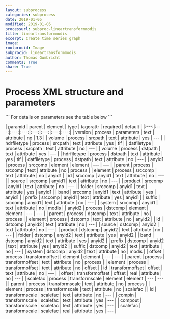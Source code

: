 ```yaml
---
layout: subprocess
categories: subprocess
date: 2019-01-05
modified: 2019-01-05
processurl: subproc-lineartransformmodis
title: lineartransformmodis
excerpt: Create time series graph
image: 
rootprocid: Image
subprocid: lineartransformmodis
author: Thomas Gumbricht
comments: True
share: True
---
```


<h1 class='foot-description'>Process XML structure and parameters</h1>
```
For details on parameters see the table below
<?xml version="1.0" ?>
<process>
  <!--Generated from python-->
  <userproj plotid="yourplotid" projectid="yourprojectid" siteid="yoursiteid" system="systemid" tractid="yourtractid" userid="youruserid"/>
  <period endday="DD" endmonth="MM" endyear="YYYY" seasonendday="DD" seasonendmonth="MM" seasonstartday="DD" seasonstartmonth="MM" startday="DD" startmonth="MM" startyear="YYYY" timestep="timestep"/>
  <parameters version="txtstring"/>
  <srcpath datfiletype="txtstring" hdrfiletype="txtstring" volume="txtstring"/>
  <dstpath datfiletype="txtstring" hdrfiletype="txtstring" volume="txtstring"/>
  <srccomp element="txtstring" parent="txtstring">
    <anyid1 band="txtstring" folder="txtstring" id="txtstring" prefix="txtstring" product="txtstring" source="txtstring" suffix="txtstring" system="txtstring"/>
  </srccomp>
  <dstcomp element="txtstring" parent="txtstring">
    <anyid2 band="txtstring" folder="txtstring" id="txtstring" prefix="txtstring" product="txtstring" source="txtstring" suffix="txtstring" system="txtstring"/>
  </dstcomp>
  <transformoffset element="txtstring" parent="txtstring">
    <offset id="txtstring" offset="xyz.abc"/>
  </transformoffset>
  <transformscale element="txtstring" parent="txtstring">
    <scalefac compin="txtstring" compout="txtstring" id="txtstring" scalefac="xyz.abc"/>
  </transformscale>
</process>
```

| paramid | parent | element | type | tagorattr | required | default |
|:---:|:---:|:---:|:---:|:---:|:---:|:---:|:---:|
| version | process | parameters | text | attribute | no | 1.3 |
| volume | process | srcpath | text | attribute | yes | --- |
| hdrfiletype | process | srcpath | text | attribute | yes | tif |
| datfiletype | process | srcpath | text | attribute | no | --- |
| volume | process | dstpath | text | attribute | yes | --- |
| hdrfiletype | process | dstpath | text | attribute | yes | tif |
| datfiletype | process | dstpath | text | attribute | no | --- |
| anyid1 | process | srccomp | element | element | --- | --- |
| parent | process | srccomp | text | attribute | no | process |
| element | process | srccomp | text | attribute | no | anyid1 |
| id | srccomp | anyid1 | text | attribute | no | --- |
| source | srccomp | anyid1 | text | attribute | no | --- |
| product | srccomp | anyid1 | text | attribute | no | --- |
| folder | srccomp | anyid1 | text | attribute | yes | anyid1 |
| band | srccomp | anyid1 | text | attribute | yes | anyid1 |
| prefix | srccomp | anyid1 | text | attribute | yes | anyid1 |
| suffix | srccomp | anyid1 | text | attribute | no | --- |
| system | srccomp | anyid1 | text | attribute | no | modis |
| anyid2 | process | dstcomp | element | element | --- | --- |
| parent | process | dstcomp | text | attribute | no | process |
| element | process | dstcomp | text | attribute | no | anyid2 |
| id | dstcomp | anyid2 | text | attribute | no | --- |
| source | dstcomp | anyid2 | text | attribute | no | --- |
| product | dstcomp | anyid2 | text | attribute | no | --- |
| folder | dstcomp | anyid2 | text | attribute | yes | anyid2 |
| band | dstcomp | anyid2 | text | attribute | yes | anyid2 |
| prefix | dstcomp | anyid2 | text | attribute | yes | anyid2 |
| suffix | dstcomp | anyid2 | text | attribute | no | --- |
| system | dstcomp | anyid2 | text | attribute | no | modis |
| offset | process | transformoffset | element | element | --- | --- |
| parent | process | transformoffset | text | attribute | no | process |
| element | process | transformoffset | text | attribute | no | offset |
| id | transformoffset | offset | text | attribute | no | --- |
| offset | transformoffset | offset | real | attribute | no | --- |
| scalefac | process | transformscale | element | element | --- | --- |
| parent | process | transformscale | text | attribute | no | process |
| element | process | transformscale | text | attribute | no | scalefac |
| id | transformscale | scalefac | text | attribute | no | --- |
| compin | transformscale | scalefac | text | attribute | yes | --- |
| compout | transformscale | scalefac | text | attribute | yes | --- |
| scalefac | transformscale | scalefac | real | attribute | yes | --- |
